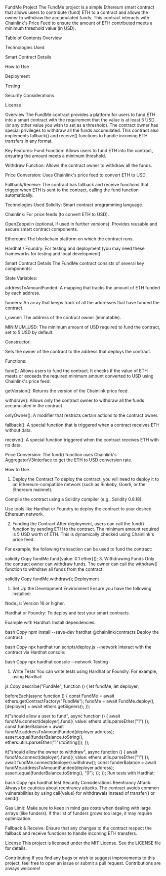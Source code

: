 FundMe Project
The FundMe project is a simple Ethereum smart contract that allows users to contribute (fund) ETH to a contract and allows the owner to withdraw the accumulated funds. This contract interacts with Chainlink's Price Feed to ensure the amount of ETH contributed meets a minimum threshold value (in USD).

Table of Contents
Overview

Technologies Used

Smart Contract Details

How to Use

Deployment

Testing

Security Considerations

License

Overview
The FundMe contract provides a platform for users to fund ETH into a smart contract with the requirement that the value is at least 5 USD (or any other value you wish to set as a threshold). The contract owner has special privileges to withdraw all the funds accumulated. This contract also implements fallback() and receive() functions to handle incoming ETH transfers in any format.

Key Features:
Fund Function: Allows users to fund ETH into the contract, ensuring the amount meets a minimum threshold.

Withdraw Function: Allows the contract owner to withdraw all the funds.

Price Conversion: Uses Chainlink's price feed to convert ETH to USD.

Fallback/Receive: The contract has fallback and receive functions that trigger when ETH is sent to the contract, calling the fund function automatically.

Technologies Used
Solidity: Smart contract programming language.

Chainlink: For price feeds (to convert ETH to USD).

OpenZeppelin (optional, if used in further versions): Provides reusable and secure smart contract components.

Ethereum: The blockchain platform on which the contract runs.

Hardhat / Foundry: For testing and deployment (you may need these frameworks for testing and local development).

Smart Contract Details
The FundMe contract consists of several key components:

State Variables:

addressToAmountFunded: A mapping that tracks the amount of ETH funded by each address.

funders: An array that keeps track of all the addresses that have funded the contract.

i_owner: The address of the contract owner (immutable).

MINIMUM_USD: The minimum amount of USD required to fund the contract, set to 5 USD by default.

Constructor:

Sets the owner of the contract to the address that deploys the contract.

Functions:

fund(): Allows users to fund the contract. It checks if the value of ETH meets or exceeds the required minimum amount converted to USD using Chainlink's price feed.

getVersion(): Returns the version of the Chainlink price feed.

withdraw(): Allows only the contract owner to withdraw all the funds accumulated in the contract.

onlyOwner(): A modifier that restricts certain actions to the contract owner.

fallback(): A special function that is triggered when a contract receives ETH without data.

receive(): A special function triggered when the contract receives ETH with no data.

Price Conversion: The fund() function uses Chainlink's AggregatorV3Interface to get the ETH to USD conversion rate.

How to Use
1. Deploy the Contract
To deploy the contract, you will need to deploy it to an Ethereum-compatible network (such as Rinkeby, Goerli, or the Ethereum mainnet).

Compile the contract using a Solidity compiler (e.g., Solidity 0.8.18).

Use tools like Hardhat or Foundry to deploy the contract to your desired Ethereum network.

2. Funding the Contract
After deployment, users can call the fund() function by sending ETH to the contract. The minimum amount required is 5 USD worth of ETH. This is dynamically checked using Chainlink's price feed.

For example, the following transaction can be used to fund the contract:

solidity
Copy
fundMe.fund{value: 0.1 ether}();
3. Withdrawing Funds
Only the contract owner can withdraw funds. The owner can call the withdraw() function to withdraw all funds from the contract.

solidity
Copy
fundMe.withdraw();
Deployment
1. Set Up the Development Environment
Ensure you have the following installed:

Node.js: Version 16 or higher.

Hardhat or Foundry: To deploy and test your smart contracts.

Example with Hardhat:
Install dependencies:

bash
Copy
npm install --save-dev hardhat @chainlink/contracts
Deploy the contract:

bash
Copy
npx hardhat run scripts/deploy.js --network <network-name>
Interact with the contract via Hardhat console:

bash
Copy
npx hardhat console --network <network-name>
Testing
1. Write Tests
You can write tests using Hardhat or Foundry. For example, using Hardhat:

js
Copy
describe("FundMe", function () {
  let fundMe;
  let deployer;
  
  beforeEach(async function () {
    const FundMe = await ethers.getContractFactory("FundMe");
    fundMe = await FundMe.deploy();
    [deployer] = await ethers.getSigners();
  });

  it("should allow a user to fund", async function () {
    await fundMe.connect(deployer).fund({ value: ethers.utils.parseEther("1") });
    const funderBalance = await fundMe.addressToAmountFunded(deployer.address);
    assert.equal(funderBalance.toString(), ethers.utils.parseEther("1").toString());
  });

  it("should allow the owner to withdraw", async function () {
    await fundMe.connect(deployer).fund({ value: ethers.utils.parseEther("1") });
    await fundMe.connect(deployer).withdraw();
    const funderBalance = await fundMe.addressToAmountFunded(deployer.address);
    assert.equal(funderBalance.toString(), "0");
  });
});
Run tests with Hardhat:

bash
Copy
npx hardhat test
Security Considerations
Reentrancy Attack: Always be cautious about reentrancy attacks. The contract avoids common vulnerabilities by using call{value} for withdrawals instead of transfer() or send().

Gas Limit: Make sure to keep in mind gas costs when dealing with large arrays (like funders). If the list of funders grows too large, it may require optimization.

Fallback & Receive: Ensure that any changes to the contract respect the fallback and receive functions to handle incoming ETH transfers.

License
This project is licensed under the MIT License. See the LICENSE file for details.

Contributing
If you find any bugs or wish to suggest improvements to this project, feel free to open an issue or submit a pull request. Contributions are always welcome!

